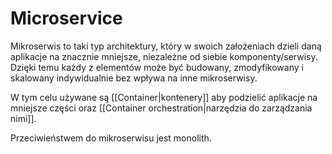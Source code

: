 # Microservice

Mikroserwis to taki typ architektury, który w swoich założeniach dzieli daną aplikacje na znacznie mniejsze, niezależne od siebie komponenty/serwisy. Dzięki temu każdy z elementów może być budowany, zmodyfikowany i skalowany indywidualnie bez wpływa na inne mikroserwisy.

W tym celu używane są [[Container|kontenery]] aby podzielić aplikacje na mniejsze części oraz [[Container orchestration|narzędzia do zarządzania nimi]]. 

Przeciwieństwem do mikroserwisu jest monolith.

